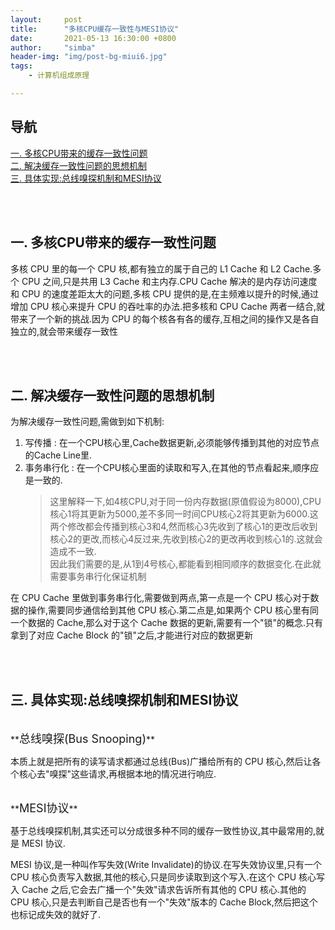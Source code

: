 ```yaml
---
layout:     post
title:      "多核CPU缓存一致性与MESI协议"
date:       2021-05-13 16:30:00 +0800
author:     "simba"
header-img: "img/post-bg-miui6.jpg"
tags:
    - 计算机组成原理

---
```










## 导航
[一. 多核CPU带来的缓存一致性问题](#jump1)
<br>
[二. 解决缓存一致性问题的思想机制](#jump2)
<br>
[三. 具体实现:总线嗅探机制和MESI协议](#jump3)
<br>









<br><br>
## <span id="jump1">一. 多核CPU带来的缓存一致性问题</span>

多核 CPU 里的每一个 CPU 核,都有独立的属于自己的 L1 Cache 和 L2 Cache.多个 CPU 之间,只是共用 L3 Cache 和主内存.CPU Cache 解决的是内存访问速度和 CPU 的速度差距太大的问题,多核 CPU 提供的是,在主频难以提升的时候,通过增加 CPU 核心来提升 CPU 的吞吐率的办法.把多核和 CPU Cache 两者一结合,就带来了一个新的挑战.因为 CPU 的每个核各有各的缓存,互相之间的操作又是各自独立的,就会带来缓存一致性



<br><br>
## <span id="jump2">二. 解决缓存一致性问题的思想机制</span>

为解决缓存一致性问题,需做到如下机制:
1. 写传播 : 在一个CPU核心里,Cache数据更新,必须能够传播到其他的对应节点的Cache Line里.
2. 事务串行化 : 在一个CPU核心里面的读取和写入,在其他的节点看起来,顺序应是一致的.
	> 这里解释一下,如4核CPU,对于同一份内存数据(原值假设为8000),CPU核心1将其更新为5000,差不多同一时间CPU核心2将其更新为6000.这两个修改都会传播到核心3和4,然而核心3先收到了核心1的更改后收到核心2的更改,而核心4反过来,先收到核心2的更改再收到核心1的.这就会造成不一致.<br>
	因此我们需要的是,从1到4号核心,都能看到相同顺序的数据变化.在此就需要事务串行化保证机制

在 CPU Cache 里做到事务串行化,需要做到两点,第一点是一个 CPU 核心对于数据的操作,需要同步通信给到其他 CPU 核心.第二点是,如果两个 CPU 核心里有同一个数据的 Cache,那么对于这个 Cache 数据的更新,需要有一个"锁"的概念.只有拿到了对应 Cache Block 的"锁"之后,才能进行对应的数据更新



<br><br>
## <span id="jump3">三. 具体实现:总线嗅探机制和MESI协议</span>

<br>
**<font size="4">总线嗅探(Bus Snooping)</font>** <br>

本质上就是把所有的读写请求都通过总线(Bus)广播给所有的 CPU 核心,然后让各个核心去"嗅探"这些请求,再根据本地的情况进行响应.<br>


<br>
**<font size="4">MESI协议</font>** <br>

基于总线嗅探机制,其实还可以分成很多种不同的缓存一致性协议,其中最常用的,就是 MESI 协议.<br>

MESI 协议,是一种叫作写失效(Write Invalidate)的协议.在写失效协议里,只有一个 CPU 核心负责写入数据,其他的核心,只是同步读取到这个写入.在这个 CPU 核心写入 Cache 之后,它会去广播一个"失效"请求告诉所有其他的 CPU 核心.其他的 CPU 核心,只是去判断自己是否也有一个"失效"版本的 Cache Block,然后把这个也标记成失效的就好了.<br>

